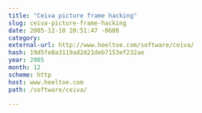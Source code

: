 ```yaml
---
title: "Ceiva picture frame hacking"
slug: ceiva-picture-frame-hacking
date: 2005-12-10 20:51:47 -0600
category: 
external-url: http://www.heeltoe.com/software/ceiva/
hash: 19d5fe8a3119ad2d21deb7153ef232ae
year: 2005
month: 12
scheme: http
host: www.heeltoe.com
path: /software/ceiva/

---
```



